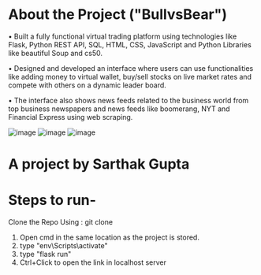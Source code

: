 # About the Project ("BullvsBear")
• Built a fully functional virtual trading platform using technologies like
Flask, Python REST API, SQL, HTML, CSS, JavaScript and Python
Libraries like beautiful Soup and cs50.

• Designed and developed an interface where users can use
functionalities like adding money to virtual wallet, buy/sell stocks on
live market rates and compete with others on a dynamic leader board.

• The interface also shows news feeds related to the business world
from top business newspapers and news feeds like boomerang, NYT
and Financial Express using web scraping.

![image](https://user-images.githubusercontent.com/29622458/125540305-26867797-112b-4d79-92b2-88ca4e3a287d.png)
![image](https://user-images.githubusercontent.com/29622458/125540343-467f222b-4181-482f-abf3-d3470b43641f.png)
![image](https://user-images.githubusercontent.com/29622458/125540395-82641df5-cf14-4794-8140-50f566f25601.png)


# A project by Sarthak Gupta

# Steps to run-

Clone the Repo Using : git clone
1. Open cmd in the same location as the project is stored.
2. type "env\Scripts\activate"
3. type "flask run"
4. Ctrl+Click to open the link in localhost server
